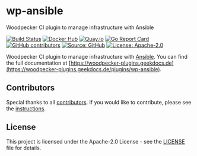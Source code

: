 # wp-ansible

Woodpecker CI plugin to manage infrastructure with Ansible

[![Build Status](https://ci.thegeeklab.de/api/badges/thegeeklab/wp-ansible/status.svg)](https://ci.thegeeklab.de/repos/thegeeklab/wp-ansible)
[![Docker Hub](https://img.shields.io/badge/dockerhub-latest-blue.svg?logo=docker&logoColor=white)](https://hub.docker.com/r/thegeeklab/wp-ansible)
[![Quay.io](https://img.shields.io/badge/quay-latest-blue.svg?logo=docker&logoColor=white)](https://quay.io/repository/thegeeklab/wp-ansible)
[![Go Report Card](https://goreportcard.com/badge/github.com/thegeeklab/wp-ansible)](https://goreportcard.com/report/github.com/thegeeklab/wp-ansible)
[![GitHub contributors](https://img.shields.io/github/contributors/thegeeklab/wp-ansible)](https://github.com/thegeeklab/wp-ansible/graphs/contributors)
[![Source: GitHub](https://img.shields.io/badge/source-github-blue.svg?logo=github&logoColor=white)](https://github.com/thegeeklab/wp-ansible)
[![License: Apache-2.0](https://img.shields.io/github/license/thegeeklab/wp-ansible)](https://github.com/thegeeklab/wp-ansible/blob/main/LICENSE)

Woodpecker CI plugin to manage infrastructure with [Ansible](https://www.ansible.com/). You can find the full documentation at [https://woodpecker-plugins.geekdocs.de](https://woodpecker-plugins.geekdocs.de/plugins/wp-ansible).

## Contributors

Special thanks to all [contributors](https://github.com/thegeeklab/wp-ansible/graphs/contributors). If you would like to contribute, please see the [instructions](https://github.com/thegeeklab/wp-ansible/blob/main/CONTRIBUTING.md).

## License

This project is licensed under the Apache-2.0 License - see the [LICENSE](https://github.com/thegeeklab/wp-ansible/blob/main/LICENSE) file for details.
